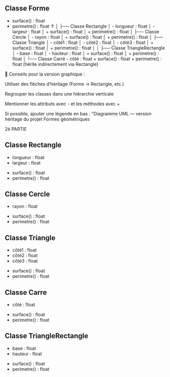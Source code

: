 Classe Forme
--------------------------
+ surface() : float
+ perimetre() : float
↑
│
├── Classe Rectangle
│       - longueur : float
│       - largeur : float
│       + surface() : float
│       + perimetre() : float
│
├── Classe Cercle
│       - rayon : float
│       + surface() : float
│       + perimetre() : float
│
├── Classe Triangle
│       - côté1 : float
│       - côté2 : float
│       - côté3 : float
│       + surface() : float
│       + perimetre() : float
│
│
├── Classe TriangleRectangle
│       - base : float
│       - hauteur : float
│       + surface() : float
│       + perimetre() : float
│
└── Classe Carré
        - côté : float
        + surface() : float
        + perimetre() : float
        (hérite indirectement via Rectangle)

📌 Conseils pour la version graphique :

Utiliser des flèches d’héritage (Forme → Rectangle, etc.)

Regrouper les classes dans une hiérarchie verticale

Mentionner les attributs avec - et les méthodes avec +

Si possible, ajouter une légende en bas : "Diagramme UML — version héritage du projet Formes géométriques


2è PARTIE


Classe Rectangle
--------------------------
- longueur : float
- largeur : float
+ surface() : float
+ perimetre() : float

Classe Cercle
--------------------------
- rayon : float
+ surface() : float
+ perimetre() : float

Classe Triangle
--------------------------
- côté1 : float
- côté2 : float
- côté3 : float
+ surface() : float
+ perimetre() : float

Classe Carre
--------------------------
- côté : float
+ surface() : float
+ perimetre() : float

Classe TriangleRectangle
--------------------------
- base : float
- hauteur : float
+ surface() : float
+ perimetre() : float



